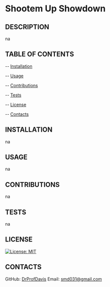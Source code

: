 # Shootem Up Showdown

  ## DESCRIPTION
  na

  ## TABLE OF CONTENTS
  -- [Installation](#installation)

  -- [Usage](#usage)

  -- [Contributions](#contributions)

  -- [Tests](#tests)

  -- [License](#license)

  -- [Contacts](#contacts)

  ## INSTALLATION
  na

  ## USAGE
  na

  ## CONTRIBUTIONS
  na

  ## TESTS
  na

  ## LICENSE 
  [![License: MIT](https://img.shields.io/badge/License-MIT-yellow.svg)](https://opensource.org/licenses/MIT)

  ## CONTACTS
  GitHub: [DrProfDavis](https://github.com/DrProfDavis)
  Email: [smd031@gmail.com](mailto:smd031@gmail.com)

